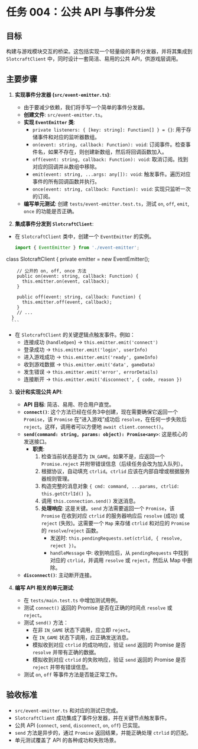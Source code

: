 # 任务 004：公共 API 与事件分发

## 目标

构建与游戏模块交互的桥梁。这包括实现一个轻量级的事件分发器，并将其集成到 `SlotcraftClient` 中，同时设计一套简洁、易用的公共 API，供游戏层调用。

## 主要步骤

1.  **实现事件分发器 (`src/event-emitter.ts`)**:
    - 由于要减少依赖，我们将手写一个简单的事件分发器。
    - **创建文件**: `src/event-emitter.ts`。
    - **实现 `EventEmitter` 类**:
      - `private listeners: { [key: string]: Function[] } = {}`: 用于存储事件和对应的监听器数组。
      - `on(event: string, callback: Function): void`: 订阅事件。检查事件名，如果不存在，则创建新数组，然后将回调函数加入。
      - `off(event: string, callback: Function): void`: 取消订阅。找到对应的回调并从数组中移除。
      - `emit(event: string, ...args: any[]): void`: 触发事件。遍历对应事件的所有回调函数并执行。
      - `once(event: string, callback: Function): void`: 实现只监听一次的订阅。
    - **编写单元测试**: 创建 `tests/event-emitter.test.ts`，测试 `on`, `off`, `emit`, `once` 的功能是否正确。

2.  **集成事件分发到 `SlotcraftClient`**:

- 在 `SlotcraftClient` 类中，创建一个 `EventEmitter` 的实例。

  ```typescript
  import { EventEmitter } from './event-emitter';
  ```

class SlotcraftClient {
private emitter = new EventEmitter();

        // 公开的 on, off, once 方法
        public on(event: string, callback: Function) {
          this.emitter.on(event, callback);
        }

        public off(event: string, callback: Function) {
          this.emitter.off(event, callback);
        }
        // ...
      }
      ```

- 在 `SlotcraftClient` 的关键逻辑点触发事件。例如：
  - 连接成功 (`handleOpen`) -> `this.emitter.emit('connect')`
  - 登录成功 -> `this.emitter.emit('login', userInfo)`
  - 进入游戏成功 -> `this.emitter.emit('ready', gameInfo)`
  - 收到游戏数据 -> `this.emitter.emit('data', gameData)`
  - 发生错误 -> `this.emitter.emit('error', errorDetails)`
  - 连接断开 -> `this.emitter.emit('disconnect', { code, reason })`

3.  **设计和实现公共 API**:
    - **API 目标**: 简洁、易用、符合用户直觉。
    - **`connect()`**: 这个方法已经在任务3中创建，现在需要确保它返回一个 `Promise`，该 `Promise` 在“进入游戏”成功后 `resolve`，在任何一步失败后 `reject`。这样，调用者可以方便地 `await client.connect()`。
    - **`send(command: string, params: object): Promise<any>`**: 这是核心的发送接口。
      - **职责**:
        1.  检查当前状态是否为 `IN_GAME`。如果不是，应返回一个 `Promise.reject` 并附带错误信息（后续任务会改为加入队列）。
        2.  根据协议，自动填充 `ctrlid`。`ctrlid` 应该在内部自增或根据服务器规则管理。
        3.  构造完整的消息对象 `{ cmd: command, ...params, ctrlid: this.getCtrlId() }`。
        4.  调用 `this.connection.send()` 发送消息。
        5.  **处理响应**: 这是关键。`send` 方法需要返回一个 `Promise`，该 `Promise` 在收到对应 `ctrlid` 的服务器响应后 `resolve` (成功) 或 `reject` (失败)。这需要一个 `Map` 来存储 `ctrlid` 和对应的 `Promise` 的 `resolve`/`reject` 函数。
            - 发送时: `this.pendingRequests.set(ctrlid, { resolve, reject })`。
            - `handleMessage` 中: 收到响应后，从 `pendingRequests` 中找到对应的 `ctrlid`，并调用 `resolve` 或 `reject`，然后从 Map 中删除。
    - **`disconnect()`**: 主动断开连接。

4.  **编写 API 相关的单元测试**:
    - 在 `tests/main.test.ts` 中增加测试用例。
    - 测试 `connect()` 返回的 Promise 是否在正确的时间点 `resolve` 或 `reject`。
    - 测试 `send()` 方法：
      - 在非 `IN_GAME` 状态下调用，应立即 `reject`。
      - 在 `IN_GAME` 状态下调用，应正确发送消息。
      - 模拟收到对应 `ctrlid` 的成功响应，验证 `send` 返回的 Promise 是否 `resolve` 并带有正确的数据。
      - 模拟收到对应 `ctrlid` 的失败响应，验证 `send` 返回的 Promise 是否 `reject` 并带有错误信息。
    - 测试 `on`, `off` 等事件方法是否能正常工作。

## 验收标准

- `src/event-emitter.ts` 和对应的测试已完成。
- `SlotcraftClient` 成功集成了事件分发器，并在关键节点触发事件。
- 公共 API (`connect`, `send`, `disconnect`, `on`, `off`) 已实现。
- `send` 方法是异步的，通过 `Promise` 返回结果，并能正确处理 `ctrlid` 的匹配。
- 单元测试覆盖了 API 的各种成功和失败场景。
